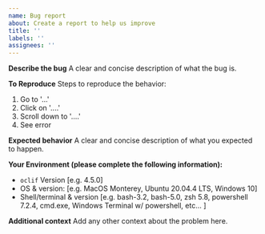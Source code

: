 ```yaml
---
name: Bug report
about: Create a report to help us improve
title: ''
labels: ''
assignees: ''
---
```


**Describe the bug**
A clear and concise description of what the bug is.

**To Reproduce**
Steps to reproduce the behavior:

1. Go to '...'
2. Click on '....'
3. Scroll down to '....'
4. See error

**Expected behavior**
A clear and concise description of what you expected to happen.

**Your Environment (please complete the following information):**

- `oclif` Version [e.g. 4.5.0]
- OS & version: [e.g. MacOS Monterey, Ubuntu 20.04.4 LTS, Windows 10]
- Shell/terminal & version [e.g. bash-3.2, bash-5.0, zsh 5.8, powershell 7.2.4, cmd.exe, Windows Terminal w/ powershell, etc... ]

**Additional context**
Add any other context about the problem here.
